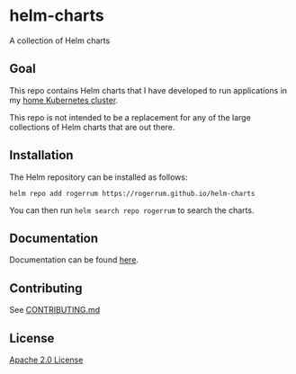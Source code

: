 # helm-charts
A collection of Helm charts

## Goal

This repo contains Helm charts that I have developed to run applications in my
[home Kubernetes cluster](https://github.com/rogerrum/k8s-gitops/).

This repo is not intended to be a replacement for any of the large collections
of Helm charts that are out there.

## Installation

The Helm repository can be installed as follows:

```console
helm repo add rogerrum https://rogerrum.github.io/helm-charts
```

You can then run `helm search repo rogerrum` to search the charts.

## Documentation

Documentation can be found [here](https://rogerrum.github.io/helm-charts/docs/).

## Contributing

See [CONTRIBUTING.md](./CONTRIBUTING.md)

## License

[Apache 2.0 License](./LICENSE)
